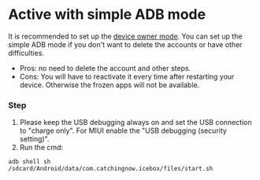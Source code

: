 # Active with simple ADB mode

It is recommended to set up the [device owner mode](https://github.com/heruoxin/Ice-Box-Docs/blob/master/Device%20Owner%20(Non%20Root)%20Setup.md).
You can set up the simple ADB mode if you don't want to delete the accounts or have other difficulties.

- Pros: no need to delete the account and other steps.
- Cons: You will have to reactivate it every time after restarting your device. Otherwise the frozen apps will not be available.

### Step

1. Please keep the USB debugging always on and set the USB connection to "charge only". For MIUI enable the "USB debugging (security setting)".
2. Run the cmd:

```
adb shell sh /sdcard/Android/data/com.catchingnow.icebox/files/start.sh
```
